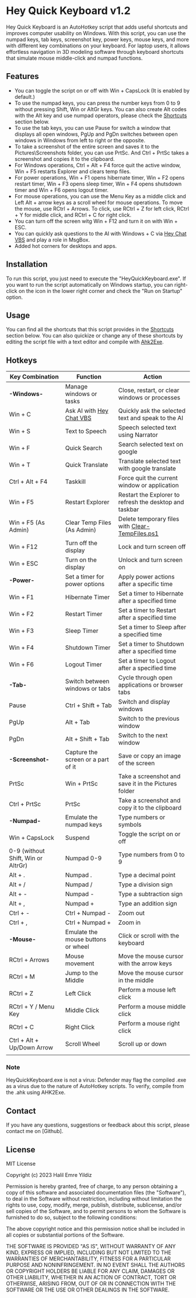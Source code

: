# Hey Quick Keyboard v1.2

Hey Quick Keyboard is an AutoHotkey script that adds useful shortcuts and improves computer usability on Windows. With this script, you can use the numpad keys, tab keys, screenshot key, power keys, mouse keys, and more with different key combinations on your keyboard. For laptop users, it allows effortless navigation in 3D modeling software through keyboard shortcuts that simulate mouse middle-click and numpad functions.

<meta name="description" content="Enhance your Windows computer usability with Hey Quick Keyboard, an AutoHotkey script that provides useful shortcuts for numpad, tab, screenshot, power, and mouse operations.">
<meta name="keywords" content="AutoHotkey, Windows shortcuts, keyboard shortcuts, shutdown timer, computer usability, numpad, tab, screenshot, power, mouse, Hey Quick Keyboard, blender with laptop keyboard, unity with laptop keyboard">
<meta name="author" content="Halil Emre Yildiz">

## Features

- You can toggle the script on or off with Win + CapsLock (It is enabled by default.)
- To use the numpad keys, you can press the number keys from 0 to 9 without pressing Shift, Win or AltGr keys. You can also create Alt codes with the Alt key and use numpad operators, please check the [Shortcuts](#shortcuts) section below.
- To use the tab keys, you can use Pause for switch a window that displays all open windows, PgUp and PgDn switches between open windows in Windows from left to right or the opposite.
- To take a screenshot of the entire screen and saves it to the Pictures\Screenshots folder, you can use PrtSc. And Ctrl + PrtSc takes a screenshot and copies it to the clipboard.
- For Windows operations, Ctrl + Alt + F4 force quit the active window, Win + F5 restarts Explorer and clears temp files.
- For power operations, Win + F1 opens hibernate timer, Win + F2 opens restart timer, Win + F3 opens sleep timer, Win + F4 opens shutsdown timer and Win + F6 opens logout timer.
- For mouse operations, you can use the Menu Key as a middle click and Left Alt + arrow keys as a scroll wheel for mouse operations. To move the mouse, use RCtrl + Arrows. To click, use RCtrl + Z for left click, RCtrl + Y for middle click, and RCtrl + C for right click.
- You can turn off the screen witg Win + F12 and turn it on with Win + ESC.
- You can quickly ask questions to the AI ​​with Windows + C via [Hey Chat VBS](https://github.com/JahnStar/Hey-Chat-VBS) and play a role in MsgBox.
- Added hot corners for desktops and apps.

## Installation

To run this script, you just need to execute the "HeyQuickKeyboard.exe". If you want to run the script automatically on Windows startup, you can right-click on the icon in the lower right corner and check the "Run on Startup" option.

## Usage

You can find all the shortcuts that this script provides in the [Shortcuts](#shortcuts) section below. You can also quickize or change any of these shortcuts by editing the script file with a text editor and compile with [Ahk2Exe](https://github.com/AutoHotkey/Ahk2Exe).

## Hotkeys

| Key Combination | Function | Action |
| ---- | ---- | ---- |
| **-Windows-** | Manage windows or tasks | Close, restart, or clear windows or processes |
| Win + C | Ask AI with [Hey Chat VBS](https://github.com/JahnStar/Hey-Chat-VBS) | Quickly ask the selected text and speak to the AI |
| Win + S | Text to Speech | Speech selected text using Narrator |
| Win + F | Quick Search | Search selected text on google |
| Win + T | Quick Translate | Translate selected text with google translate |
| Ctrl + Alt + F4 | Taskkill | Force quit the current window or application |
| Win + F5 | Restart Explorer | Restart the Explorer to refresh the desktop and taskbar |
| Win + F5 (As Admin) | Clear Temp Files (As Admin) | Delete temporary files with [Clear-TempFiles.ps1](https://github.com/Bromeego/Clean-Temp-Files/) |
| Win + F12 | Turn off the display | Lock and turn screen off |
| Win + ESC | Turn on the display | Unlock and turn screen on |
| **-Power-** | Set a timer for power options | Apply power actions after a specific time |
| Win + F1 | Hibernate Timer | Set a timer to Hibernate after a specified time |
| Win + F2 | Restart Timer | Set a timer to Restart after a specified time |
| Win + F3 | Sleep Timer | Set a timer to Sleep after a specified time |
| Win + F4 | Shutdown Timer | Set a timer to Shutdown after a specified time |
| Win + F6 | Logout Timer | Set a timer to Logout after a specified time |
| **-Tab-** | Switch between windows or tabs | Cycle through open applications or browser tabs |
| Pause | Ctrl + Shift + Tab | Switch and display windows |
| PgUp | Alt + Tab | Switch to the previous window |
| PgDn | Alt + Shift + Tab | Switch to the next window |
| **-Screenshot-** | Capture the screen or a part of it | Save or copy an image of the screen |
| PrtSc | Win + PrtSc | Take a screenshot and save it in the Pictures folder |
| Ctrl + PrtSc | PrtSc | Take a screenshot and copy it to the clipboard |
| **-Numpad-** | Emulate the numpad keys | Type numbers or symbols |
| Win + CapsLock | Suspend | Toggle the script on or off |
| 0-9 (without Shift, Win or AltrGr) | Numpad 0-9 | Type numbers from 0 to 9 |
| Alt + . | Numpad . | Type a decimal point |
| Alt + / | Numpad / | Type a division sign |
| Alt + - | Numpad - | Type a subtraction sign |
| Alt + , | Numpad + | Type an addition sign |
| Ctrl + - | Ctrl + Numpad - | Zoom out |
| Ctrl + , | Ctrl + Numpad + | Zoom in |
| **-Mouse-** | Emulate the mouse buttons or wheel | Click or scroll with the keyboard |
| RCtrl + Arrows | Mouse movement | Move the mouse cursor with the arrow keys |
| RCtrl + M | Jump to the Middle | Move the mouse cursor in the middle |
| RCtrl + Z | Left Click | Perform a mouse left click |
| RCtrl + Y / Menu Key | Middle Click | Perform a mouse middle click |
| RCtrl + C | Right Click | Perform a mouse right click |
| Ctrl + Alt + Up/Down Arrow | Scroll Wheel | Scroll up or down |
|  |  |  |

### Note

HeyQuickKeyboard.exe is not a virus: Defender may flag the compiled .exe as a virus due to the nature of AutoHotkey scripts.
To verify, compile from the .ahk using AHK2Exe.

## Contact

If you have any questions, suggestions or feedback about this script, please contact me on [Github].

## License

MIT License

Copyright (c) 2023 Halil Emre Yildiz

Permission is hereby granted, free of charge, to any person obtaining a copy of this software and associated documentation files (the "Software"), to deal in the Software without restriction, including without limitation the rights to use, copy, modify, merge, publish, distribute, sublicense, and/or sell copies of the Software, and to permit persons to whom the Software is furnished to do so, subject to the following conditions:

The above copyright notice and this permission notice shall be included in all copies or substantial portions of the Software.

THE SOFTWARE IS PROVIDED "AS IS", WITHOUT WARRANTY OF ANY KIND, EXPRESS OR IMPLIED, INCLUDING BUT NOT LIMITED TO THE WARRANTIES OF MERCHANTABILITY, FITNESS FOR A PARTICULAR PURPOSE AND NONINFRINGEMENT. IN NO EVENT SHALL THE AUTHORS OR COPYRIGHT HOLDERS BE LIABLE FOR ANY CLAIM, DAMAGES OR OTHER LIABILITY, WHETHER IN AN ACTION OF CONTRACT, TORT OR OTHERWISE, ARISING FROM, OUT OF OR IN CONNECTION WITH THE SOFTWARE OR THE USE OR OTHER DEALINGS IN THE SOFTWARE.
